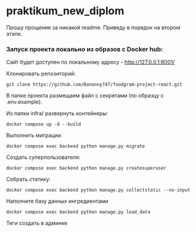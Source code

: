 # praktikum_new_diplom

Прошу прощения за никакой readme. Приведу в порядок на втором этапе. 

### Запуск проекта локально из образов с Docker hub:

Сайт будет доступен по локальному адресу - http://127.0.0.1:8001/

Клонировать репозиторий:
```
git clone https://github.com/Bananny747/foodgram-project-react.git
```

В папкe проекта размещаем файл с секретами (по образцу с .env.example).

Из папки infra/ развернуть контейнеры:

```
docker compose up -d --build
```

Выполнить миграции:

```
docker compose exec backend python manage.py migrate
```

Создать суперпользователя:

```
docker compose exec backend python manage.py createsuperuser
```

Собрать статику:

```
docker compose exec backend python manage.py collectstatic --no-input
```

Наполните базу данных ингредиентами

```
docker compose exec backend python manage.py load_data
```

Теги создать в админке
